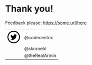 # Thank you!

Feedback please: https://some.url/here <br/>

|  |  |
|---|---|
| <img src="assets/img/twitter.png" alt="Twitter: " width="40" heigth="40"> | @codecentric |
|  | @skornehl |
|  | @theRealArmin | 


